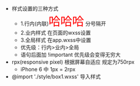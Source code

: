 -   样式设置的三种方式
    -   1.行内(内联)<view style="color:red; font-size:32px">哈哈哈</view> 分号隔开
    -   2.业内样式 在页面的wxss设置
    -   3.全局样式 在app.wxss中设置
    -   优先级：行内>业内>全局
    -   语句后面加 !important 优先级会变得无穷大
-   rpx(responsive pixel) 根据屏幕自适应 规定为750rpx
    -   iPhone 6 中 1px = 2rpx
-   @import './style/box1.wxss'  导入样式 